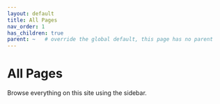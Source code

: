 ```yaml
---
layout: default
title: All Pages
nav_order: 1
has_children: true
parent: ~   # override the global default, this page has no parent
---
```


# All Pages

Browse everything on this site using the sidebar.
